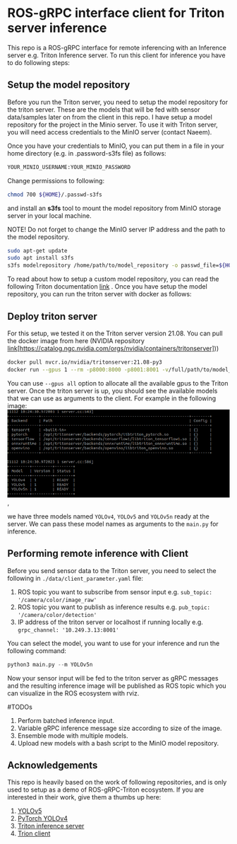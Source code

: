 # ROS-gRPC interface client for Triton server inference

This repo is a ROS-gRPC interface for remote inferencing with an Inference server e.g. Triton Inference server.
To run this client for inference you have to do following steps:

## Setup the model repository
Before you run the Triton server, you need to setup the model repository for the triton server. These are the models that will be fed with sensor data/samples
later on from the client in this repo. I have setup a model repository for the project in the Minio server. To use it with Triton server, you will need 
access credentials to the MinIO server (contact Naeem).

Once you have your credentials to MinIO, you can put them in a file in your home directory (e.g. in .password-s3fs file) as follows:
```bash
YOUR_MINIO_USERNAME:YOUR_MINIO_PASSWORD
```
Change permissions to following:
```bash
chmod 700 ${HOME}/.passwd-s3fs
```

and install an **s3fs** tool to mount the model repository from MinIO storage server in your local machine.

NOTE! Do not forget to change the MinIO server IP address and the path to the model repository. 
```bash
sudo apt-get update
sudo apt install s3fs
s3fs modelrepository /home/path/to/model_repository -o passwd_file=${HOME}/.passwd-s3fs -o url=http://MINIO_SERVER_IP:9000 -o use_path_request_style -o allow_other
```
To read about how to setup a custom model repository, you can read the following Triton documentation [link](https://github.com/triton-inference-server/server/blob/main/docs/model_repository.md) .
Once you have setup the model repository, you can run the triton server with docker as follows:
## Deploy triton server
For this setup, we tested it on the Triton server version 21.08. You can pull the docker image from here (NVIDIA repository [link](https://catalog.ngc.nvidia.com/orgs/nvidia/containers/tritonserver)[https://catalog.ngc.nvidia.com/orgs/nvidia/containers/tritonserver]))
```bash
docker pull nvcr.io/nvidia/tritonserver:21.08-py3
docker run --gpus 1 --rm -p8000:8000 -p8001:8001 -v/full/path/to/model_repository:/models nvcr.io/nvidia/tritonserver:21.08-py3 tritonserver --model-repository=/models
```
You can use `--gpus all` option to allocate all the available gpus to the Triton server. Once the triton server is up, you should see the available 
models that we can use as arguments to the client. For example in the following image:![image](./docs/images/model_repo_ready.png), 

we have three models named `YOLOv4`, `YOLOv5` and `YOLOv5n` ready at the server.
We can pass these model names as arguments to the `main.py` for inference.
## Performing remote inference with Client 

Before you send sensor data to the Triton server, you need to select the following in `./data/client_parameter.yaml` file: 

1. ROS topic you want to subscribe from sensor input e.g. `sub_topic: '/camera/color/image_raw'`
2. ROS topic you want to publish as inference results e.g. `pub_topic: '/camera/color/detection'`
3. IP address of the triton server or localhost if running locally e.g. `grpc_channel: '10.249.3.13:8001'`

You can select the model, you want to use for your inference and run the following command:

```python
python3 main.py --m YOLOv5n
```
Now your sensor input will be fed to the triton server as gRPC messages and the resulting inference image will be published as ROS topic which you can 
visualize in the ROS ecosystem with rviz. 

#TODOs
1. Perform batched inference input.
2. Variable gRPC inference message size according to size of the image.
3. Ensemble mode with multiple models. 
4. Upload new models with a bash script to the MinIO model repository. 

## Acknowledgements

This repo is heavily based on the work of following repositories, and is only used to setup as a demo of ROS-gRPC-Triton ecosystem. 
If you are interested in their work, give them a thumbs up here:

1. [YOLOv5](https://github.com/ultralytics/yolov5) 
2. [PyTorch YOLOv4](https://github.com/Tianxiaomo/pytorch-YOLOv4)
3. [Triton inference server](https://github.com/triton-inference-server/server)
4. [Trion client](https://github.com/triton-inference-server/client)


